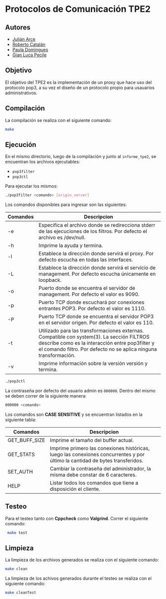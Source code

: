 # Protocolos de Comunicación TPE2

## Autores

- [Julián Arce](https://github.com/juarce)
- [Roberto Catalán](https://github.com/rcatalan98)
- [Paula Domingues](https://github.com/pdomins)
- [Gian Luca Pecile](https://github.com/glpecile)

## Objetivo

El objetivo del TPE2 es la implementación de un proxy que hace uso del protocolo pop3, a su vez el diseño de un protocolo propio para usauarios administrativos.


## Compilación

La compilación se realiza con el siguiente comando:

```bash
make
```

## Ejecución

En el mismo directorio, luego de la compilación y junto al `informe_tpe2`, 
se encuentran los archivos ejecutables:

* `pop3filter`
* `pop3ctl`

Para ejecutar los mismos:
```bash
./pop3filter <comando> [origin_server]
```
Los comandos disponibles para ingresar son las siguientes:

| Comandos |  Descripcion | 
|----| -------------------------------------------------------------------------------------------------------------------------- |
| -e | Especifica el archivo donde se redirecciona stderr de las ejecuciones de los filtros. Por defecto el archivo es /dev/null. |
| -h | Imprime la ayuda y termina. |
| -l | Establece la dirección donde servirá el proxy.  Por defecto  escucha en todas las interfaces. |
| -L | Establece  la dirección donde servirá el servicio de management. Por defecto escucha únicamente en loopback. |
| -o | Puerto donde se encuentra el servidor de  management. Por  defecto el valor es 9090. |
| -p | Puerto  TCP  donde escuchará por conexiones entrantes POP3.  Por defecto el valor es 1110. |
| -P | Puerto TCP donde se encuentra el servidor POP3  en  el  servidor origen.  Por defecto el valor es 110. |
| -t | Utilizado para las transformaciones externas.  Compatible con system(3).  La sección FILTROS describe como es la  interacción entre pop3filter y el comando filtro. Por defecto no se aplica ninguna transformación. |
| -v | Imprime información sobre la versión versión y termina. |


```bash
./pop3ctl
```
La contraseña por defecto del usuario admin es `000000`. Dentro del mismo se deben correr de la siguiente manera:
```bash
000000 <comando>
```
Los comandos son **CASE SENSITIVE** y se encuentran listados en la siguiente tabla:

| Comandos |  Descripcion |
|----| ------------------ |
| GET_BUFF_SIZE | Imprime el tamaño del buffer actual. |
| GET_STATS     | Imprime primero las conexiones históricas, luego las conexiones concurrentes y por último la cantidad de bytes transferidos. |
| SET_AUTH      | Cambiar la contraseña del administrador, la misma debe constar de 6 caracteres. |
| HELP          | Listar todos los comandos que tiene a disposición el cliente. |

## Testeo
Para el testeo tanto con **Cppcheck** como **Valgrind**. Correr el siguiente comando:

```bash
 make test
```

## Limpieza

La limpieza de los archivos generados se realiza con el siguiente comando:

```bash
make clean
```
La limpieza de los achivos generados durante el testeo se realiza con el siguiente comando:

```bash
make cleanTest
```
